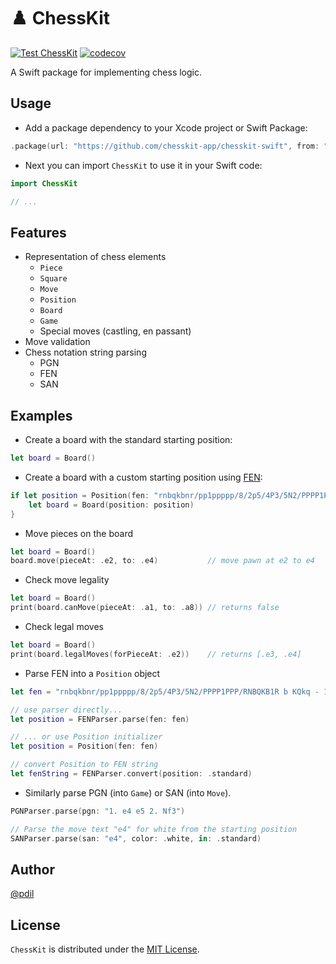 # ♟️ ChessKit

[![Test ChessKit](https://github.com/chesskit-app/chesskit-swift/actions/workflows/test-chesskit.yml/badge.svg)](https://github.com/chesskit-app/chesskit-swift/actions/workflows/test-chesskit.yml) [![codecov](https://codecov.io/gh/chesskit-app/chesskit-swift/branch/master/graph/badge.svg?token=676EP0N8XF)](https://codecov.io/gh/chesskit-app/chesskit-swift)

A Swift package for implementing chess logic.

## Usage

* Add a package dependency to your Xcode project or Swift Package:
``` swift
.package(url: "https://github.com/chesskit-app/chesskit-swift", from: "0.2.0")
```

* Next you can import `ChessKit` to use it in your Swift code:
``` swift
import ChessKit

// ...

```

## Features

* Representation of chess elements
    * `Piece`
    * `Square`
    * `Move`
    * `Position`
    * `Board`
    * `Game`
    * Special moves (castling, en passant)
* Move validation
* Chess notation string parsing
    * PGN
    * FEN
    * SAN
    
## Examples

* Create a board with the standard starting position:
``` swift
let board = Board()
```

* Create a board with a custom starting position using [FEN](https://en.wikipedia.org/wiki/Forsyth–Edwards_Notation):
``` swift
if let position = Position(fen: "rnbqkbnr/pp1ppppp/8/2p5/4P3/5N2/PPPP1PPP/RNBQKB1R b KQkq - 1 2") {
    let board = Board(position: position)
}
```

* Move pieces on the board
``` swift
let board = Board()
board.move(pieceAt: .e2, to: .e4)           // move pawn at e2 to e4
```

* Check move legality
``` swift
let board = Board()
print(board.canMove(pieceAt: .a1, to: .a8)) // returns false
```

* Check legal moves
``` swift
let board = Board()
print(board.legalMoves(forPieceAt: .e2))    // returns [.e3, .e4]
```

* Parse FEN into a `Position` object
``` swift
let fen = "rnbqkbnr/pp1ppppp/8/2p5/4P3/5N2/PPPP1PPP/RNBQKB1R b KQkq - 1 2"

// use parser directly...
let position = FENParser.parse(fen: fen)

// ... or use Position initializer
let position = Position(fen: fen)

// convert Position to FEN string
let fenString = FENParser.convert(position: .standard)
```

* Similarly parse PGN (into `Game`) or SAN (into `Move`).
``` swift
PGNParser.parse(pgn: "1. e4 e5 2. Nf3")

// Parse the move text "e4" for white from the starting position
SANParser.parse(san: "e4", color: .white, in: .standard)
```

## Author

[@pdil](https://github.com/pdil)

## License

`ChessKit` is distributed under the [MIT License](https://github.com/chesskit-app/chesskit-swift/blob/master/LICENSE).
